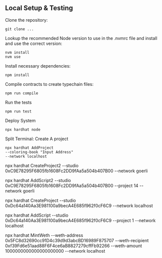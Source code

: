 ## Local Setup & Testing

Clone the repository:
```shell
git clone ...
```

Lookup the recommended Node version to use in the .nvmrc file and install and use the correct version:
```shell
nvm install 
nvm use
```

Install necessary dependencies:
```shell
npm install
```

Compile contracts to create typechain files:
```shell
npm run compile
```

Run the tests
```shell
npm run test
```

Deploy System 
```shell
npx hardhat node
```

Split Terminal: Create A project
```shell
npx hardhat AddProject  
--coloring-book "Input Address" 
--network localhost
```

npx hardhat CreateProject2 --studio 0xC9E78295F6805fb1608Fc2DD9fAa5a504b407B00 --network goerli

npx hardhat AddScript2 --studio 0xC9E78295F6805fb1608Fc2DD9fAa5a504b407B00 --project 14 --network goerli


npx hardhat CreateProject --studio 0xDc64a140Aa3E981100a9becA4E685f962f0cF6C9 --network localhost

npx hardhat AddScript --studio 0xDc64a140Aa3E981100a9becA4E685f962f0cF6C9 --project 1 --network localhost

npx hardhat MintWeth --weth-address 0x5FC8d32690cc91D4c39d9d3abcBD16989F875707 --weth-recipient 0xf39Fd6e51aad88F6F4ce6aB8827279cffFb92266 --weth-amount 1000000000000000000000 --network localhost 
